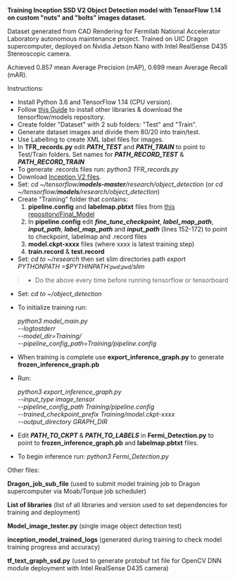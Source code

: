 **Training Inception SSD V2 Object Detection model with TensorFlow 1.14 on custom "nuts" and "bolts" 
images dataset.**

Dataset generated from CAD Rendering for Fermilab National Accelerator Laboratory autonomous maintenance project.
Trained on UIC Dragon supercomputer, deployed on Nvidia Jetson Nano with Intel RealSense D435 Stereoscopic camera.

Achieved 0.857 mean Average Precision (mAP), 0.699 mean Average Recall (mAR).

Instructions:
- Install Python 3.6 and TensorFlow 1.14 (CPU version).
- Follow 
[this Guide](https://github.com/tensorflow/models/blob/master/research/object_detection/g3doc/installation.md "This Guide") to install other libraries & download the tensorflow/models repository.
- Create folder "Dataset" with 2 sub folders: "Test" and "Train".
- Generate dataset images and divide them 80/20 into train/test.
- Use LabelImg to create XML label files for images.
- In **TFR_records.py** edit **_PATH_TEST_** and **_PATH_TRAIN_** to point to Test/Train folders. Set names for **_PATH_RECORD_TEST_** & **_PATH_RECORD_TRAIN_**
- To generate .records files run: *python3 TFR_records.py*
- Download [Inception V2 files](http://download.tensorflow.org/models/object_detection/ssd_inception_v2_coco_2018_01_28.tar.gz).
- Set: *cd ~/tensorflow/**models-master**/research/object_detection*
(or *cd ~/tensorflow/**models**/research/object_detection*)
- Create "Training" folder that contains:
  1. **pipeline.config** and **labelmap.pbtxt** files from [this repository/Final_Model](https://github.com/tishafok/Senior_design_Fermi/tree/master/Final_Model)
  3. In **pipeline.config** edit **_fine_tune_checkpoint_**, **_label_map_path_**, **_input_path_**, **_label_map_path_** and **_input_path_** (lines 152-172) to point to checkpoint, labelmap and .record files
  4. **model.ckpt-xxxx** files (where xxxx is latest training step)
  5. **train.record** & **test.record**
 - Set: *cd to ~/research* then set slim directories path
 *export PYTHONPATH =$PYTHINPATH:`pwd`:`pwd`/slim*
 >- Do the above every time before running tensorflow or tensorboard 
 - Set: *cd to ~/object_detection*
 - To initialize training run: 
 
   *python3 model_main.py \
   --logtostderr \
   --model_dir=Training/ \
   --pipeline_config_path=Training/pipeline.config* 
 
- When training is complete use **export_inference_graph.py** to generate **frozen_inference_graph.pb**
- Run: 

   *python3 export_inference_graph.py \
   --input_type image_tensor \
   --pipeline_config_path Training/pipeline.config \
   --trained_checkpoint_prefix Training/model.ckpt-xxxx \
   --output_directory GRAPH_DIR*

- Edit **_PATH_TO_CKPT_** & **_PATH_TO_LABELS_** in **Fermi_Detection.py** to point to **frozen_inference_graph.pb** and **labelmap.pbtxt** files.
- To begin inference run: *python3 Fermi_Detection.py* 


Other files: 

**Dragon_job_sub_file** (used to submit model training job to Dragon supercomputer via Moab/Torque job scheduler)

**List of libraries** (list of all libraries and version used to set dependencies for training and deployment)

**Model_image_tester.py** (single image object detection test)

**inception_model_trained_logs** (generated during training to check model training progress and accuracy)

**tf_text_graph_ssd.py** (used to generate protobuf txt file for OpenCV DNN module deployment with Intel RealSense D435 camera)
